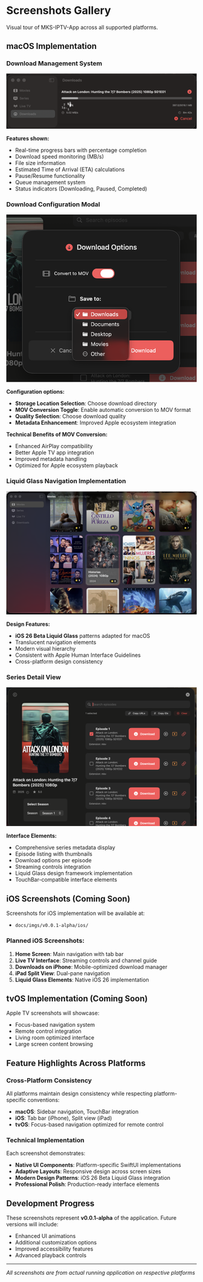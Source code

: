 # Screenshots Gallery

Visual tour of MKS-IPTV-App across all supported platforms.

## macOS Implementation

### Download Management System
![Download Manager](imgs/v0.0.1-alpha/macos/DownloadsSection_1.png)

**Features shown:**
- Real-time progress bars with percentage completion
- Download speed monitoring (MB/s)
- File size information
- Estimated Time of Arrival (ETA) calculations
- Pause/Resume functionality
- Queue management system
- Status indicators (Downloading, Paused, Completed)

### Download Configuration Modal
![Download Configuration](imgs/v0.0.1-alpha/macos/download_modal.png)

**Configuration options:**
- **Storage Location Selection**: Choose download directory
- **MOV Conversion Toggle**: Enable automatic conversion to MOV format
- **Quality Selection**: Choose download quality
- **Metadata Enhancement**: Improved Apple ecosystem integration

**Technical Benefits of MOV Conversion:**
- Enhanced AirPlay compatibility
- Better Apple TV app integration
- Improved metadata handling
- Optimized for Apple ecosystem playback

### Liquid Glass Navigation Implementation
![Liquid Glass Navigation](imgs/v0.0.1-alpha/macos/listview_liquidglasstopbar.png)

**Design Features:**
- **iOS 26 Beta Liquid Glass** patterns adapted for macOS
- Translucent navigation elements
- Modern visual hierarchy
- Consistent with Apple Human Interface Guidelines
- Cross-platform design consistency

### Series Detail View
![Series Information](imgs/v0.0.1-alpha/macos/seriesdetail_1.png)

**Interface Elements:**
- Comprehensive series metadata display
- Episode listing with thumbnails
- Download options per episode
- Streaming controls integration
- Liquid Glass design framework implementation
- TouchBar-compatible interface elements

## iOS Screenshots (Coming Soon)

Screenshots for iOS implementation will be available at:
- `docs/imgs/v0.0.1-alpha/ios/`

### Planned iOS Screenshots:
1. **Home Screen**: Main navigation with tab bar
2. **Live TV Interface**: Streaming controls and channel guide
3. **Downloads on iPhone**: Mobile-optimized download manager
4. **iPad Split View**: Dual-pane navigation
5. **Liquid Glass Elements**: Native iOS 26 implementation

## tvOS Implementation (Coming Soon)

Apple TV screenshots will showcase:
- Focus-based navigation system
- Remote control integration
- Living room optimized interface
- Large screen content browsing

## Feature Highlights Across Platforms

### Cross-Platform Consistency
All platforms maintain design consistency while respecting platform-specific conventions:
- **macOS**: Sidebar navigation, TouchBar integration
- **iOS**: Tab bar (iPhone), Split view (iPad)
- **tvOS**: Focus-based navigation optimized for remote control

### Technical Implementation
Each screenshot demonstrates:
- **Native UI Components**: Platform-specific SwiftUI implementations
- **Adaptive Layouts**: Responsive design across screen sizes
- **Modern Design Patterns**: iOS 26 Beta Liquid Glass integration
- **Professional Polish**: Production-ready interface elements

## Development Progress

These screenshots represent **v0.0.1-alpha** of the application. Future versions will include:
- Enhanced UI animations
- Additional customization options
- Improved accessibility features
- Advanced playback controls

---

*All screenshots are from actual running application on respective platforms*